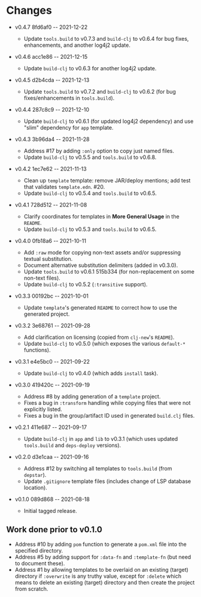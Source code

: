 # Changes

* v0.4.7 8fd6af0 -- 2021-12-22
  * Update `tools.build` to v0.7.3 and `build-clj` to v0.6.4 for bug fixes, enhancements, and another log4j2 update.

* v0.4.6 acc1e86 -- 2021-12-15
  * Update `build-clj` to v0.6.3 for another log4j2 update.

* v0.4.5 d2b4cda -- 2021-12-13
  * Update `tools.build` to v0.7.2 and `build-clj` to v0.6.2 (for bug fixes/enhancements in `tools.build`).

* v0.4.4 287c8c9 -- 2021-12-10
  * Update `build-clj` to v0.6.1 (for updated log4j2 dependency) and use "slim" dependency for `app` template.

* v0.4.3 3b96da4 -- 2021-11-28
  * Address #17 by adding `:only` option to copy just named files.
  * Update `build-clj` to v0.5.5 and `tools.build` to v0.6.8.

* v0.4.2 1ec7e62 -- 2021-11-13
  * Clean up `template` template: remove JAR/deploy mentions; add test that validates `template.edn`. #20.
  * Update `build-clj` to v0.5.4 and `tools.build` to v0.6.5.

* v0.4.1 728d512 -- 2021-11-08
  * Clarify coordinates for templates in **More General Usage** in the `README`.
  * Update `build-clj` to v0.5.3 and `tools.build` to v0.6.5.

* v0.4.0 0fb18a6 -- 2021-10-11
  * Add `:raw` mode for copying non-text assets and/or suppressing textual substitution.
  * Document alternative substitution delimiters (added in v0.3.0).
  * Update `tools.build` to v0.6.1 515b334 (for non-replacement on some non-text files).
  * Update `build-clj` to v0.5.2 (`:transitive` support).

* v0.3.3 00192bc -- 2021-10-01
  * Update `template`'s generated `README` to correct how to use the generated project.

* v0.3.2 3e68761 -- 2021-09-28
  * Add clarification on licensing (copied from `clj-new`'s `README`).
  * Update `build-clj` to v0.5.0 (which exposes the various `default-*` functions).

* v0.3.1 e4e5bc0 -- 2021-09-22
  * Update `build-clj` to v0.4.0 (which adds `install` task).

* v0.3.0 419420c -- 2021-09-19
  * Address #8 by adding generation of a `template` project.
  * Fixes a bug in `:transform` handling while copying files that were not explicitly listed.
  * Fixes a bug in the group/artifact ID used in generated `build.clj` files.

* v0.2.1 411e687 -- 2021-09-17
  * Update `build-clj` in `app` and `lib` to v0.3.1 (which uses updated `tools.build` and `deps-deploy` versions).

* v0.2.0 d3e1caa -- 2021-09-16
  * Address #12 by switching all templates to `tools.build` (from `depstar`).
  * Update `.gitignore` template files (includes change of LSP database location).

* v0.1.0 089d868 -- 2021-08-18
  * Initial tagged release.

## Work done prior to v0.1.0

* Address #10 by adding `pom` function to generate a `pom.xml` file into the specified directory.
* Address #5 by adding support for `:data-fn` and `:template-fn` (but need to document these).
* Address #1 by allowing templates to be overlaid on an existing (target) directory if `:overwrite` is any truthy value, except for `:delete` which means to delete an existing (target) directory and then create the project from scratch.
